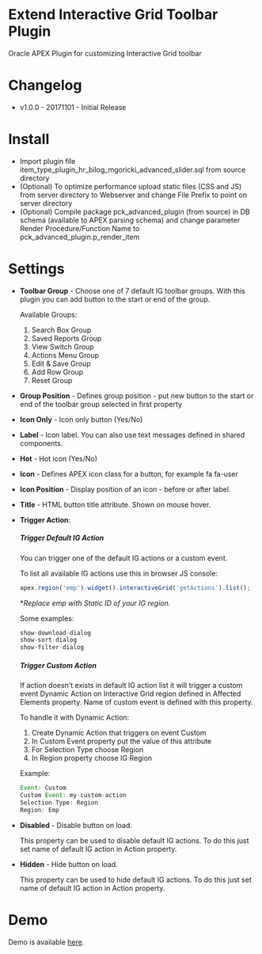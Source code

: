 # Extend Interactive Grid Toolbar Plugin
Oracle APEX Plugin for customizing Interactive Grid toolbar

# Changelog

- v1.0.0 - 20171101 - Initial Release

# Install
- Import plugin file item_type_plugin_hr_bilog_mgoricki_advanced_slider.sql from source directory
- (Optional) To optimize performance upload static files (CSS and JS) from server directory to Webserver and change File Prefix to point on server directory
- (Optional) Compile package pck_advanced_plugin (from source) in DB schema (available to APEX parsing schema) and change parameter Render Procedure/Function Name to pck_advanced_plugin.p_render_item

# Settings

- **Toolbar Group** - Choose one of 7 default IG toolbar groups. With this plugin you can add button to the start or end of the group.

    Available Groups:
    1. Search Box Group	    
    2. Saved Reports Group	
    3. View Switch Group	
    4. Actions Menu Group	
    5. Edit & Save Group	
    6. Add Row Group	    
    7. Reset Group

- **Group Position** - Defines group position - put new button to the start or end of the toolbar group selected in first property

- **Icon Only** - Icon only button (Yes/No)

- **Label** - Icon label. You can also use text messages defined in shared components.

- **Hot** - Hot icon (Yes/No)

- **Icon** - Defines APEX icon class for a button, for example fa fa-user

- **Icon Position** - Display position of an icon - before or after label.

- **Title** - HTML button title attribute. Shown on mouse hover.

- **Trigger Action**:  

    ##### Trigger Default IG Action
    You can trigger one of the default IG actions or a custom event.

    To list all available IG actions use this in browser JS console:

    ```javascript
    apex.region('emp').widget().interactiveGrid('getActions').list();
    ```
    **Replace *emp* with Static ID of your IG region.*

    Some examples:
    ```javascript
    show-download-dialog
    show-sort-dialog
    show-filter-dialog
    ```

    ##### Trigger Custom Action
    If action doesn't exists in default IG action list it will trigger a custom event Dynamic Action on Interactive Grid region defined in Affected Elements property. Name of custom event is defined with this property.

    To handle it with Dynamic Action:
    1. Create Dynamic Action that triggers on event Custom
    2. In Custom Event property put the value of this attribute
    3. For Selection Type choose Region
    4. In Region property choose IG Region

    Example:

    ```javascript
    Event: Custom
    Custom Event: my-custom-action
    Selection Type: Region
    Region: Emp
    ```

- **Disabled** - Disable button on load.

    This property can be used to disable default IG actions. To do this just set name of default IG action in Action property.

- **Hidden** - Hide button on load.

    This property can be used to hide default IG actions. To do this just set name of default IG action in Action property.


# Demo

Demo is available [here](https://apex.oracle.com/pls/apex/f?p=apexbyg:extendigtoolbar). 
